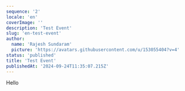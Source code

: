 ```yaml
---
sequence: '2'
locale: 'en'
coverImage: ''
description: 'Test Event'
slug: 'en-test-event'
author:
  name: 'Rajesh Sundaram'
  picture: 'https://avatars.githubusercontent.com/u/153055404?v=4'
status: 'published'
title: 'Test Event'
publishedAt: '2024-09-24T11:35:07.215Z'
---
```


Hello